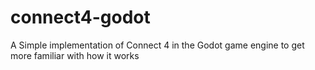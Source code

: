 # connect4-godot
A Simple implementation of Connect 4 in the Godot game engine to get more familiar with how it works
